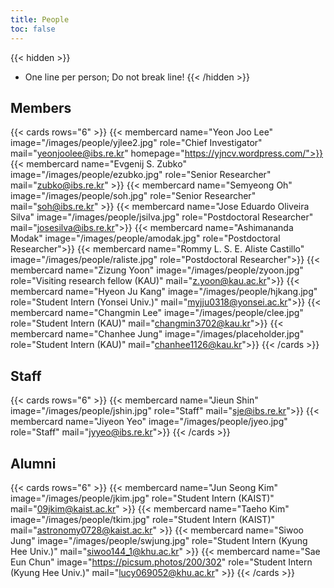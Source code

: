 ```yaml
---
title: People
toc: false
---
```


{{< hidden >}}
- One line per person; Do not break line!
{{< /hidden >}}

## Members 

{{< cards rows="6" >}}
  {{< membercard name="Yeon Joo Lee" image="/images/people/yjlee2.jpg" role="Chief Investigator" mail="yeonjoolee@ibs.re.kr" homepage="https://yjncv.wordpress.com/">}}
  {{< membercard name="Evgenij S. Zubko" image="/images/people/ezubko.jpg" role="Senior Researcher" mail="zubko@ibs.re.kr" >}}
  {{< membercard name="Semyeong Oh" image="/images/people/soh.jpg" role="Senior Researcher" mail="soh@ibs.re.kr" >}}
  {{< membercard name="Jose Eduardo Oliveira Silva" image="/images/people/jsilva.jpg" role="Postdoctoral Researcher" mail="josesilva@ibs.re.kr">}}
  {{< membercard name="Ashimananda Modak" image="/images/people/amodak.jpg" role="Postdoctoral Researcher">}}
  {{< membercard name="Rommy L. S. E. Aliste Castillo" image="/images/people/raliste.jpg" role="Postdoctoral Researcher">}}
  {{< membercard name="Zizung Yoon" image="/images/people/zyoon.jpg" role="Visiting research fellow (KAU)" mail="z.yoon@kau.ac.kr">}}
  {{< membercard name="Hyeon Ju Kang" image="/images/people/hjkang.jpg" role="Student Intern (Yonsei Univ.)" mail="myjju0318@yonsei.ac.kr">}}
  {{< membercard name="Changmin Lee" image="/images/people/clee.jpg" role="Student Intern (KAU)" mail="changmin3702@kau.kr">}}
  {{< membercard name="Chanhee Jung" image="/images/placeholder.jpg" role="Student Intern (KAU)" mail="chanhee1126@kau.kr">}}
{{< /cards >}}

## Staff

{{< cards rows="6" >}}
  {{< membercard name="Jieun Shin" image="/images/people/jshin.jpg" role="Staff" mail="sje@ibs.re.kr">}}
  {{< membercard name="Jiyeon Yeo" image="/images/people/jyeo.jpg" role="Staff" mail="jyyeo@ibs.re.kr">}}
{{< /cards >}}

## Alumni

{{< cards rows="6" >}}
  {{< membercard name="Jun Seong Kim" image="/images/people/jkim.jpg" role="Student Intern (KAIST)" mail="09jkim@kaist.ac.kr" >}}
  {{< membercard name="Taeho Kim" image="/images/people/tkim.jpg" role="Student Intern (KAIST)" mail="astronomy0728@kaist.ac.kr" >}}
  {{< membercard name="Siwoo Jung" image="/images/people/swjung.jpg" role="Student Intern (Kyung Hee Univ.)" mail="siwoo144_1@khu.ac.kr" >}}
  {{< membercard name="Sae Eun Chun" image="https://picsum.photos/200/302" role="Student Intern (Kyung Hee Univ.)" mail="lucy069052@khu.ac.kr" >}}
{{< /cards >}}